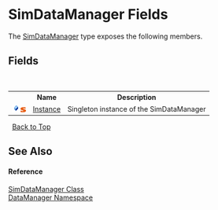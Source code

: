 # SimDataManager Fields
 

The <a href="c932baac-c60b-aa6f-f5c0-a68d804542cd">SimDataManager</a> type exposes the following members.


## Fields
&nbsp;<table><tr><th></th><th>Name</th><th>Description</th></tr><tr><td>![Public field](media/pubfield.gif "Public field")![Static member](media/static.gif "Static member")</td><td><a href="63496088-7526-4a96-8ddd-5e4754bdcc1c">Instance</a></td><td>
Singleton instance of the SimDataManager</td></tr></table>&nbsp;
<a href="#simdatamanager-fields">Back to Top</a>

## See Also


#### Reference
<a href="c932baac-c60b-aa6f-f5c0-a68d804542cd">SimDataManager Class</a><br /><a href="699cd2d6-1481-41f2-ef8c-776ba4af1388">DataManager Namespace</a><br />